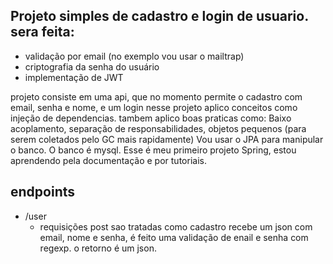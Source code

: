 ## Projeto simples de cadastro e login de usuario. sera feita:

* validação por email (no exemplo vou usar o mailtrap)
* criptografia da senha do usuário
* implementação de JWT

projeto consiste em uma api, que no momento permite o cadastro com email, senha e nome, e um login
nesse projeto aplico conceitos como injeção de dependencias.
tambem aplico boas praticas como: Baixo acoplamento, separação de responsabilidades, objetos pequenos (para serem coletados 
pelo GC mais rapidamente)
Vou usar o JPA para manipular o banco. O banco é mysql.
Esse é meu primeiro projeto Spring, estou aprendendo pela documentação e por tutoriais.

## endpoints
* /user
  * requisições post sao tratadas como cadastro recebe um json com email, nome e senha, é feito uma validação de enail e senha com regexp. o retorno é um json.
